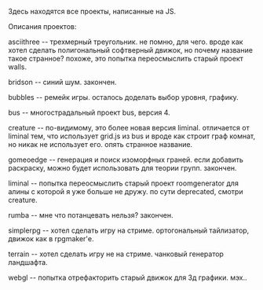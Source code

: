 Здесь находятся все проекты, написанные на JS.

Описания проектов:

asciithree -- трехмерный треугольник. не помню, для чего. вроде как хотел сделать полигональный софтверный движок, но почему название такое странное? похоже, это попытка переосмыслить старый проект walls.

bridson -- синий шум. закончен.

bubbles -- ремейк игры. осталось доделать выбор уровня, графику.

bus -- многострадальный проект bus, версия 4.

creature -- по-видимому, это более новая версия liminal. отличается от liminal тем, что использует grid.js из bus и вроде как строит граф комнат, но никак не использует его. опять странное название.

gomeoedge -- генерация и поиск изоморфных граней. если добавить раскраску, можно будет использовать для теории групп. закончен.

liminal -- попытка переосмыслить старый проект roomgenerator для алины с которой я уже больше не дружу. по сути deprecated, смотри creature.

rumba -- мне что потанцевать нельзя? закончен.

simplerpg -- хотел сделать игру на стриме. ортогональный тайлизатор, движок как в rpgmaker'е.

terrain -- хотел сделать игру не на стриме. чанковый генератор ландшафта.

webgl -- попытка отрефакторить старый движок для 3д графики. мэх..
